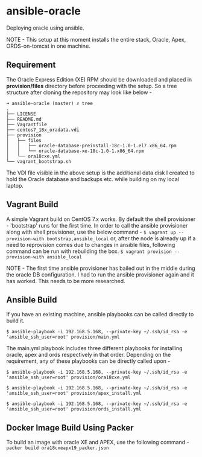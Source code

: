 # ansible-oracle

Deploying oracle using ansible.

NOTE - This setup at this moment installs the entire stack, Oracle, Apex, ORDS-on-tomcat in one machine.

## Requirement

The Oracle Express Edition (XE) RPM should be downloaded and placed in **provision/files** directory before proceeding with the setup. So a tree structure after cloning the repository may look like below - 
```
➜ ansible-oracle (master) ✗ tree
.
├── LICENSE
├── README.md
├── Vagrantfile
├── centos7_18x_oradata.vdi
├── provision
│   ├── files
│   │   ├── oracle-database-preinstall-18c-1.0-1.el7.x86_64.rpm
│   │   └── oracle-database-xe-18c-1.0-1.x86_64.rpm
│   └── ora18cxe.yml
└── vagrant_bootstrap.sh
```

The VDI file visible in the above setup is the additional data disk I created to hold the Oracle database and backups etc. while building on my local laptop.

## Vagrant Build

A simple Vagrant build on CentOS 7.x works. By default the shell provisioner - 'bootstrap' runs for the first time. In order to call the ansible provisioner along with shell provisioner, use the below command - 
`$ vagrant up --provision-with bootstrap,ansible_local`
or, after the node is already up if a need to reprovision comes due to changes in ansible files, following command can be run with rebuilding the box.
`$ vagrant provision --provision-with ansible_local`

NOTE - The first time ansible provisioner has bailed out in the middle during the oracle DB configuration. I had to run the ansible provisioner again and it has worked. This needs to be more researched.

## Ansible Build

If you have an existing machine, ansible playbooks can be called directly to build it.

`$ ansible-playbook -i 192.168.5.168, --private-key ~/.ssh/id_rsa -e 'ansible_ssh_user=root' provision/main.yml`

The main.yml playbook includes three different playbooks for installing oracle, apex and ords respectively in that order. Depending on the requirement, any of these playbooks can be directly called upon - 

`$ ansible-playbook -i 192.168.5.168, --private-key ~/.ssh/id_rsa -e 'ansible_ssh_user=root' provision/ora18cxe.yml`

`$ ansible-playbook -i 192.168.5.168, --private-key ~/.ssh/id_rsa -e 'ansible_ssh_user=root' provision/apex_install.yml`

`$ ansible-playbook -i 192.168.5.168, --private-key ~/.ssh/id_rsa -e 'ansible_ssh_user=root' provision/ords_install.yml`

## Docker Image Build Using Packer

To build an image with oracle XE and APEX, use the following command - 
`packer build ora18cxeapx19_packer.json`